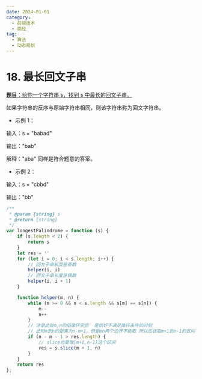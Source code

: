 ```yaml
---
date: 2024-01-01
category:
  - 前端技术
  - 面经
tag:
  - 算法
  - 动态规划
---
```


# 18. 最长回文子串

[**题目**：给你一个字符串 s，找到 s 中最长的回文子串。](https://leetcode.cn/problems/longest-palindromic-substring/description/)

如果字符串的反序与原始字符串相同，则该字符串称为回文字符串。

- 示例 1：

输入：s = "babad"

输出："bab"

解释："aba" 同样是符合题意的答案。

- 示例 2：

输入：s = "cbbd"

输出："bb"

```js
/**
 * @param {string} s
 * @return {string}
 */
var longestPalindrome = function (s) {
    if (s.length < 2) {
        return s
    }
    let res = ''
    for (let i = 0; i < s.length; i++) {
        // 回文子串长度是奇数
        helper(i, i)
        // 回文子串长度是偶数
        helper(i, i + 1)
    }

    function helper(m, n) {
        while (m >= 0 && n < s.length && s[m] == s[n]) {
            m--
            n++
        }
        // 注意此处m,n的值循环完后  是恰好不满足循环条件的时刻
        // 此时m到n的距离为n-m+1，但是mn两个边界不能取 所以应该取m+1到n-1的区间  长度是n-m-1
        if (n - m - 1 > res.length) {
            // slice也要取[m+1,n-1]这个区间 
            res = s.slice(m + 1, n)
        }
    }
    return res
};
```
